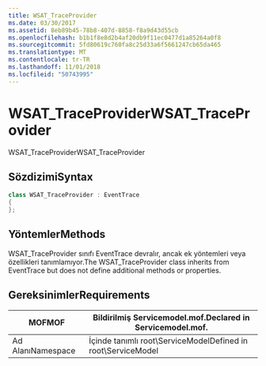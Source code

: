 ```yaml
---
title: WSAT_TraceProvider
ms.date: 03/30/2017
ms.assetid: 8eb89b45-78b8-407d-8858-f8a9d43d55cb
ms.openlocfilehash: b1b1f8e8d2b4af20db9f11ec0477d1a85264a0f8
ms.sourcegitcommit: 5fd80619c760fa8c25d33a6f5661247cb65da465
ms.translationtype: MT
ms.contentlocale: tr-TR
ms.lasthandoff: 11/01/2018
ms.locfileid: "50743995"
---
```

# <a name="wsattraceprovider"></a><span data-ttu-id="ccad7-102">WSAT_TraceProvider</span><span class="sxs-lookup"><span data-stu-id="ccad7-102">WSAT_TraceProvider</span></span>
<span data-ttu-id="ccad7-103">WSAT_TraceProvider</span><span class="sxs-lookup"><span data-stu-id="ccad7-103">WSAT_TraceProvider</span></span>  
  
## <a name="syntax"></a><span data-ttu-id="ccad7-104">Sözdizimi</span><span class="sxs-lookup"><span data-stu-id="ccad7-104">Syntax</span></span>  
  
```csharp
class WSAT_TraceProvider : EventTrace  
{  
};  
```  
  
## <a name="methods"></a><span data-ttu-id="ccad7-105">Yöntemler</span><span class="sxs-lookup"><span data-stu-id="ccad7-105">Methods</span></span>  
 <span data-ttu-id="ccad7-106">WSAT_TraceProvider sınıfı EventTrace devralır, ancak ek yöntemleri veya özellikleri tanımlamıyor.</span><span class="sxs-lookup"><span data-stu-id="ccad7-106">The WSAT_TraceProvider class inherits from EventTrace but does not define additional methods or properties.</span></span>  
  
## <a name="requirements"></a><span data-ttu-id="ccad7-107">Gereksinimler</span><span class="sxs-lookup"><span data-stu-id="ccad7-107">Requirements</span></span>  
  
|<span data-ttu-id="ccad7-108">MOF</span><span class="sxs-lookup"><span data-stu-id="ccad7-108">MOF</span></span>|<span data-ttu-id="ccad7-109">Bildirilmiş Servicemodel.mof.</span><span class="sxs-lookup"><span data-stu-id="ccad7-109">Declared in Servicemodel.mof.</span></span>|  
|---------|-----------------------------------|  
|<span data-ttu-id="ccad7-110">Ad Alanı</span><span class="sxs-lookup"><span data-stu-id="ccad7-110">Namespace</span></span>|<span data-ttu-id="ccad7-111">İçinde tanımlı root\ServiceModel</span><span class="sxs-lookup"><span data-stu-id="ccad7-111">Defined in root\ServiceModel</span></span>|
